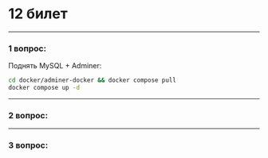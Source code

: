 # 12 билет

---

### 1 вопрос:
Поднять MySQL + Adminer:
```bash
cd docker/adminer-docker && docker compose pull
docker compose up -d
```

---

### 2 вопрос:

---

### 3 вопрос:

